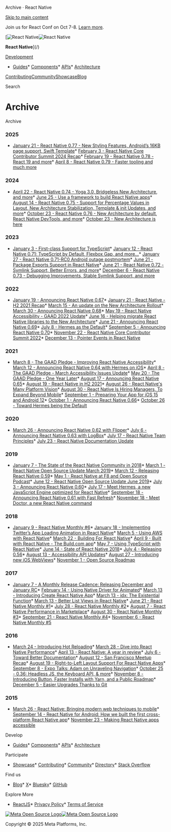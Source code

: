 Archive · React Native

[Skip to main content](#__docusaurus_skipToContent_fallback)

Join us for React Conf on Oct 7-8. [Learn more](https://conf.react.dev).

[![React Native](/img/header_logo.svg)![React Native](/img/header_logo.svg)

**React Native**](/)

[Development](#)

* [Guides](/docs/getting-started)* [Components](/docs/components-and-apis)* [APIs](/docs/accessibilityinfo)* [Architecture](/architecture/overview)

[Contributing](/contributing/overview)[Community](/community/overview)[Showcase](/showcase)[Blog](/blog)

Search

Archive
=======

Archive

### 2025[​](#2025 "Direct link to 2025")

* [January 21 - React Native 0.77 - New Styling Features, Android’s 16KB page support, Swift Template](/blog/2025/01/21/version-0.77)* [February 3 - React Native Core Contributor Summit 2024 Recap](/blog/2025/02/03/react-native-core-contributor-summit-2024)* [February 19 - React Native 0.78 - React 19 and more](/blog/2025/02/19/react-native-0.78)* [April 8 - React Native 0.79 - Faster tooling and much more](/blog/2025/04/08/react-native-0.79)

### 2024[​](#2024 "Direct link to 2024")

* [April 22 - React Native 0.74 - Yoga 3.0, Bridgeless New Architecture, and more](/blog/2024/04/22/release-0.74)* [June 25 - Use a framework to build React Native apps](/blog/2024/06/25/use-a-framework-to-build-react-native-apps)* [August 14 - React Native 0.75 - Support for Percentage Values in Layout, New Architecture Stabilization, Template & init Updates, and more](/blog/2024/08/12/release-0.75)* [October 23 - React Native 0.76 - New Architecture by default, React Native DevTools, and more](/blog/2024/10/23/release-0.76-new-architecture)* [October 23 - New Architecture is here](/blog/2024/10/23/the-new-architecture-is-here)

### 2023[​](#2023 "Direct link to 2023")

* [January 3 - First-class Support for TypeScript](/blog/2023/01/03/typescript-first)* [January 12 - React Native 0.71: TypeScript by Default, Flexbox Gap, and more...](/blog/2023/01/12/version-071)* [January 27 - React Native 0.71-RC0 Android outage postmortem](/blog/2023/01/27/71rc1-android-outage-postmortem)* [June 21 - Package Exports Support in React Native](/blog/2023/06/21/package-exports-support)* [June 21 - React Native 0.72 - Symlink Support, Better Errors, and more](/blog/2023/06/21/0.72-metro-package-exports-symlinks)* [December 6 - React Native 0.73 - Debugging Improvements, Stable Symlink Support, and more](/blog/2023/12/06/0.73-debugging-improvements-stable-symlinks)

### 2022[​](#2022 "Direct link to 2022")

* [January 19 - Announcing React Native 0.67](/blog/2022/01/19/version-067)* [January 21 - React Native - H2 2021 Recap](/blog/2022/01/21/react-native-h2-2021-recap)* [March 15 - An update on the New Architecture Rollout](/blog/2022/03/15/an-update-on-the-new-architecture-rollout)* [March 30 - Announcing React Native 0.68](/blog/2022/03/30/version-068)* [May 19 - React Native Accessibility - GAAD 2022 Update](/blog/2022/05/19/GAAD-2022-update)* [June 16 - Helping migrate React Native libraries to the New Architecture](/blog/2022/06/16/resources-migrating-your-react-native-library-to-the-new-architecture)* [June 21 - Announcing React Native 0.69](/blog/2022/06/21/version-069)* [July 8 - Hermes as the Default](/blog/2022/07/08/hermes-as-the-default)* [September 5 - Announcing React Native 0.70](/blog/2022/09/05/version-070)* [November 22 - React Native Core Contributor Summit 2022](/blog/2022/11/22/react-native-core-contributor-summit-2022)* [December 13 - Pointer Events in React Native](/blog/2022/12/13/pointer-events-in-react-native)

### 2021[​](#2021 "Direct link to 2021")

* [March 8 - The GAAD Pledge - Improving React Native Accessibility](/blog/2021/03/08/GAAD-React-Native-Accessibility)* [March 12 - Announcing React Native 0.64 with Hermes on iOS](/blog/2021/03/12/version-0.64)* [April 8 - The GAAD Pledge - March Accessibility Issues Update](/blog/2021/04/08/GAAD-March-Accessibility-Issue-Update)* [May 20 - The GAAD Pledge - One Year Later](/blog/2021/05/20/GAAD-One-Year-Later)* [August 17 - Announcing React Native 0.65](/blog/2021/08/17/version-065)* [August 19 - React Native in H2 2021](/blog/2021/08/19/h2-2021)* [August 26 - React Native's Many Platform Vision](/blog/2021/08/26/many-platform-vision)* [August 30 - React Native Is Hiring Managers, To Expand Beyond Mobile](/blog/2021/08/30/react-native-is-hiring-managers)* [September 1 - Preparing Your App for iOS 15 and Android 12](/blog/2021/09/01/preparing-your-app-for-iOS-15-and-android-12)* [October 1 - Announcing React Native 0.66](/blog/2021/10/01/version-066)* [October 26 - Toward Hermes being the Default](/blog/2021/10/26/toward-hermes-being-the-default)

### 2020[​](#2020 "Direct link to 2020")

* [March 26 - Announcing React Native 0.62 with Flipper](/blog/2020/03/26/version-0.62)* [July 6 - Announcing React Native 0.63 with LogBox](/blog/2020/07/06/version-0.63)* [July 17 - React Native Team Principles](/blog/2020/07/17/react-native-principles)* [July 23 - React Native Documentation Update](/blog/2020/07/23/docs-update)

### 2019[​](#2019 "Direct link to 2019")

* [January 7 - The State of the React Native Community in 2018](/blog/2019/01/07/state-of-react-native-community)* [March 1 - React Native Open Source Update March 2019](/blog/2019/03/01/react-native-open-source-update)* [March 12 - Releasing React Native 0.59](/blog/2019/03/12/releasing-react-native-059)* [May 1 - React Native at F8 and Open Source Podcast](/blog/2019/05/01/react-native-at-f8-and-podcast)* [June 12 - React Native Open Source Update June 2019](/blog/2019/06/12/react-native-open-source-update)* [July 3 - Announcing React Native 0.60](/blog/2019/07/03/version-60)* [July 17 - Meet Hermes, a new JavaScript Engine optimized for React Native](/blog/2019/07/17/hermes)* [September 18 - Announcing React Native 0.61 with Fast Refresh](/blog/2019/09/18/version-0.61)* [November 18 - Meet Doctor, a new React Native command](/blog/2019/11/18/react-native-doctor)

### 2018[​](#2018 "Direct link to 2018")

* [January 9 - React Native Monthly #6](/blog/2018/01/09/react-native-monthly-6)* [January 18 - Implementing Twitter’s App Loading Animation in React Native](/blog/2018/01/18/implementing-twitters-app-loading-animation-in-react-native)* [March 5 - Using AWS with React Native](/blog/2018/03/05/AWS-app-sync)* [March 22 - Building <InputAccessoryView> For React Native](/blog/2018/03/22/building-input-accessory-view-for-react-native)* [April 9 - Built with React Native - The Build.com app](/blog/2018/04/09/build-com-app)* [May 7 - Using TypeScript with React Native](/blog/2018/05/07/using-typescript-with-react-native)* [June 14 - State of React Native 2018](/blog/2018/06/14/state-of-react-native-2018)* [July 4 - Releasing 0.56](/blog/2018/07/04/releasing-react-native-056)* [August 13 - Accessibility API Updates](/blog/2018/08/13/react-native-accessibility-updates)* [August 27 - Introducing new iOS WebViews](/blog/2018/08/27/wkwebview)* [November 1 - Open Source Roadmap](/blog/2018/11/01/oss-roadmap)

### 2017[​](#2017 "Direct link to 2017")

* [January 7 - A Monthly Release Cadence: Releasing December and January RC](/blog/2017/01/07/monthly-release-cadence)* [February 14 - Using Native Driver for Animated](/blog/2017/02/14/using-native-driver-for-animated)* [March 13 - Introducing Create React Native App](/blog/2017/03/13/introducing-create-react-native-app)* [March 13 - idx: The Existential Function](/blog/2017/03/13/idx-the-existential-function)* [March 13 - Better List Views in React Native](/blog/2017/03/13/better-list-views)* [June 21 - React Native Monthly #1](/blog/2017/06/21/react-native-monthly-1)* [July 28 - React Native Monthly #2](/blog/2017/07/28/react-native-monthly-2)* [August 7 - React Native Performance in Marketplace](/blog/2017/08/07/react-native-performance-in-marketplace)* [August 30 - React Native Monthly #3](/blog/2017/08/30/react-native-monthly-3)* [September 21 - React Native Monthly #4](/blog/2017/09/21/react-native-monthly-4)* [November 6 - React Native Monthly #5](/blog/2017/11/06/react-native-monthly-5)

### 2016[​](#2016 "Direct link to 2016")

* [March 24 - Introducing Hot Reloading](/blog/2016/03/24/introducing-hot-reloading)* [March 28 - Dive into React Native Performance](/blog/2016/03/28/dive-into-react-native-performance)* [April 13 - React Native: A year in review](/blog/2016/04/13/react-native-a-year-in-review)* [July 6 - Toward Better Documentation](/blog/2016/07/06/toward-better-documentation)* [August 12 - San Francisco Meetup Recap](/blog/2016/08/12/react-native-meetup-san-francisco)* [August 19 - Right-to-Left Layout Support For React Native Apps](/blog/2016/08/19/right-to-left-support-for-react-native-apps)* [September 8 - Expo Talks: Adam on Unraveling Navigation](/blog/2016/09/08/exponent-talks-unraveling-navigation)* [October 25 - 0.36: Headless JS, the Keyboard API, & more](/blog/2016/10/25/0.36-headless-js-the-keyboard-api-and-more)* [November 8 - Introducing Button, Faster Installs with Yarn, and a Public Roadmap](/blog/2016/11/08/introducing-button-yarn-and-a-public-roadmap)* [December 5 - Easier Upgrades Thanks to Git](/blog/2016/12/05/easier-upgrades)

### 2015[​](#2015 "Direct link to 2015")

* [March 26 - React Native: Bringing modern web techniques to mobile](/blog/2015/03/26/react-native-bringing-modern-web-techniques-to-mobile)* [September 14 - React Native for Android: How we built the first cross-platform React Native app](/blog/2015/09/14/react-native-for-android)* [November 23 - Making React Native apps accessible](/blog/2015/11/23/making-react-native-apps-accessible)

Develop

* [Guides](/docs/getting-started)* [Components](/docs/components-and-apis)* [APIs](/docs/accessibilityinfo)* [Architecture](/architecture/overview)

Participate

* [Showcase](/showcase)* [Contributing](/contributing/overview)* [Community](/community/overview)* [Directory](https://reactnative.directory/)* [Stack Overflow](https://stackoverflow.com/questions/tagged/react-native)

Find us

* [Blog](/blog)* [X](https://x.com/reactnative)* [Bluesky](https://bsky.app/profile/reactnative.dev)* [GitHub](https://github.com/facebook/react-native)

Explore More

* [ReactJS](https://react.dev/)* [Privacy Policy](https://opensource.fb.com/legal/privacy/)* [Terms of Service](https://opensource.fb.com/legal/terms/)

[![Meta Open Source Logo](/img/oss_logo.svg)![Meta Open Source Logo](/img/oss_logo.svg)](https://opensource.fb.com/)

Copyright © 2025 Meta Platforms, Inc.